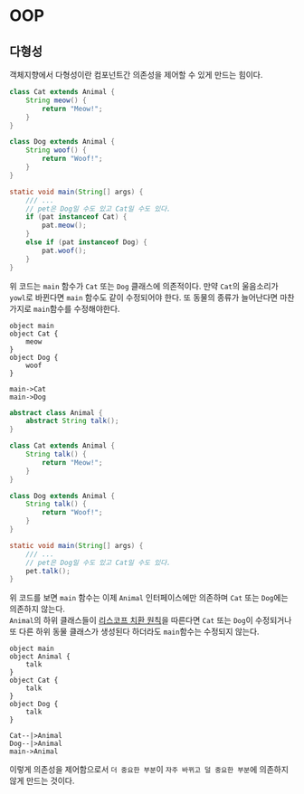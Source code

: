 # OOP

## 다형성

객체지향에서 다형성이란 컴포넌트간 의존성을 제어할 수 있게 만드는 힘이다.

```java
class Cat extends Animal {
    String meow() {
        return "Meow!";
    }
}

class Dog extends Animal {
    String woof() {
        return "Woof!";
    }
}

static void main(String[] args) {
    /// ...
    // pet은 Dog일 수도 있고 Cat일 수도 있다.
    if (pat instanceof Cat) {
        pat.meow();
    }
    else if (pat instanceof Dog) {
        pat.woof();
    }
}
```

위 코드는 `main` 함수가 `Cat` 또는 `Dog` 클래스에 의존적이다. 만약 `Cat`의 울음소리가 `yowl`로 바뀐다면 `main` 함수도 같이 수정되어야 한다. 또 동물의 종류가 늘어난다면 마찬가지로 `main`함수를 수정해야한다.

```plantuml
object main
object Cat {
    meow
}
object Dog {
    woof
}

main->Cat
main->Dog
```

```java
abstract class Animal {
    abstract String talk();
}

class Cat extends Animal {
    String talk() {
        return "Meow!";
    }
}

class Dog extends Animal {
    String talk() {
        return "Woof!";
    }
}

static void main(String[] args) {
    /// ...
    // pet은 Dog일 수도 있고 Cat일 수도 있다.
    pet.talk();
}
```

위 코드를 보면 `main` 함수는 이제 `Animal` 인터페이스에만 의존하며 `Cat` 또는 `Dog`에는 의존하지 않는다.  
`Animal`의 하위 클래스들이 [리스코프 치환 원칙](https://ko.wikipedia.org/wiki/%EB%A6%AC%EC%8A%A4%EC%BD%94%ED%94%84_%EC%B9%98%ED%99%98_%EC%9B%90%EC%B9%99)을 따른다면 `Cat` 또는 `Dog`이 수정되거나 또 다른 하위 동물 클래스가 생성된다 하더라도 `main`함수는 수정되지 않는다.

```plantuml
object main
object Animal {
    talk
}
object Cat {
    talk
}
object Dog {
    talk
}

Cat--|>Animal
Dog--|>Animal
main->Animal
```

이렇게 의존성을 제어함으로서 `더 중요한 부분`이 `자주 바뀌고 덜 중요한 부분`에 의존하지 않게 만드는 것이다.
